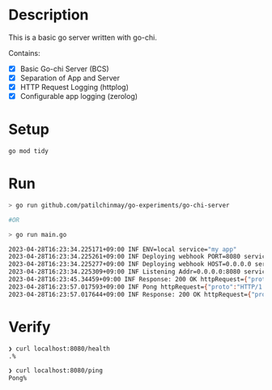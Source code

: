 # Description

This is a basic go server written with go-chi.

Contains:

- [x] Basic Go-chi Server (BCS)
- [x] Separation of App and Server
- [x] HTTP Request Logging (httplog)
- [x] Configurable app logging (zerolog)

# Setup

```bash
go mod tidy
```

# Run

```bash
> go run github.com/patilchinmay/go-experiments/go-chi-server

#OR

> go run main.go

2023-04-28T16:23:34.225171+09:00 INF ENV=local service="my app"
2023-04-28T16:23:34.225261+09:00 INF Deploying webhook PORT=8080 service="my app"
2023-04-28T16:23:34.225277+09:00 INF Deploying webhook HOST=0.0.0.0 service="my app"
2023-04-28T16:23:34.225309+09:00 INF Listening Addr=0.0.0.0:8080 service="my app"
2023-04-28T16:23:45.34459+09:00 INF Response: 200 OK httpRequest={"proto":"HTTP/1.1","remoteIP":"[::1]:53249","requestID":"FA21110345/DaoW3C4YXS-000001","requestMethod":"GET","requestPath":"/health","requestURL":"http://localhost:8080/health"} httpResponse={"bytes":1,"elapsed":0.020584,"status":200} service="my app"
2023-04-28T16:23:57.017593+09:00 INF Pong httpRequest={"proto":"HTTP/1.1","remoteIP":"[::1]:53251","requestID":"FA21110345/DaoW3C4YXS-000002","requestMethod":"GET","requestPath":"/ping","requestURL":"http://localhost:8080/ping"} service="my app"
2023-04-28T16:23:57.017644+09:00 INF Response: 200 OK httpRequest={"proto":"HTTP/1.1","remoteIP":"[::1]:53251","requestID":"FA21110345/DaoW3C4YXS-000002","requestMethod":"GET","requestPath":"/ping","requestURL":"http://localhost:8080/ping"} httpResponse={"bytes":4,"elapsed":0.0575,"status":200} service="my app"

```

# Verify
```bash
❯ curl localhost:8080/health
.%

❯ curl localhost:8080/ping
Pong%
```
